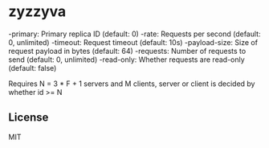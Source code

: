 # zyzzyva

-primary: Primary replica ID (default: 0)
-rate: Requests per second (default: 0, unlimited)
-timeout: Request timeout (default: 10s)
-payload-size: Size of request payload in bytes (default: 64)
-requests: Number of requests to send (default: 0, unlimited)
-read-only: Whether requests are read-only (default: false)

Requires N = 3 * F + 1 servers and M clients, server or client is decided by whether id >= N

## License

MIT

